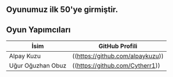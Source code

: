 ## Oyunumuz ilk 50'ye girmiştir.


## Oyun Yapımcıları

| İsim | GitHub Profili |
|------|----------------|
| Alpay Kuzu | ((https://github.com/alpaykuzu)) |
| Uğur Oğuzhan Obuz | ((https://github.com/Cytherr1)) | 
